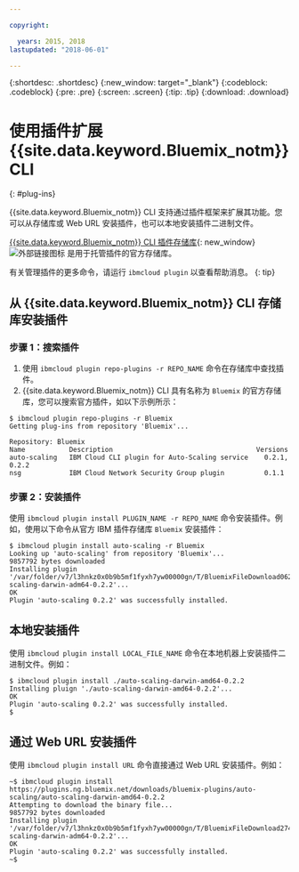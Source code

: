 ```yaml
---

copyright:

  years: 2015, 2018
lastupdated: "2018-06-01"

---
```


{:shortdesc: .shortdesc}
{:new_window: target="_blank"}
{:codeblock: .codeblock}
{:pre: .pre}
{:screen: .screen}
{:tip: .tip}
{:download: .download}

# 使用插件扩展 {{site.data.keyword.Bluemix_notm}} CLI
{: #plug-ins}

{{site.data.keyword.Bluemix_notm}} CLI 支持通过插件框架来扩展其功能。您可以从存储库或 Web URL 安装插件，也可以本地安装插件二进制文件。

[{{site.data.keyword.Bluemix_notm}} CLI 插件存储库](https://tools.ng.bluemix.net){: new_window} ![外部链接图标](../../../icons/launch-glyph.svg) 是用于托管插件的官方存储库。

有关管理插件的更多命令，请运行 `ibmcloud plugin` 以查看帮助消息。
{: tip}

## 从 {{site.data.keyword.Bluemix_notm}} CLI 存储库安装插件

### 步骤 1：搜索插件

1. 使用 `ibmcloud plugin repo-plugins -r REPO_NAME` 命令在存储库中查找插件。
2. {{site.data.keyword.Bluemix_notm}} CLI 具有名称为 `Bluemix` 的官方存储库，您可以搜索官方插件，如以下示例所示：

  ```
  $ ibmcloud plugin repo-plugins -r Bluemix
  Getting plug-ins from repository 'Bluemix'...

  Repository: Bluemix
  Name           Description                                    Versions
  auto-scaling   IBM Cloud CLI plugin for Auto-Scaling service    0.2.1, 0.2.2
  nsg            IBM Cloud Network Security Group plugin          0.1.1

  ```

### 步骤 2：安装插件

使用 `ibmcloud plugin install PLUGIN_NAME -r REPO_NAME` 命令安装插件。例如，使用以下命令从官方 IBM 插件存储库 `Bluemix` 安装插件：

  ```
  $ ibmcloud plugin install auto-scaling -r Bluemix
  Looking up 'auto-scaling' from repository 'Bluemix'...
  9857792 bytes downloaded
  Installing plugin '/var/folder/v7/l3hnkz0x0b9b5mf1fyxh7yw00000gn/T/BluemixFileDownload062468676/auto-scaling-darwin-adm64-0.2.2'...
  OK
  Plugin 'auto-scaling 0.2.2' was successfully installed.
  ```

## 本地安装插件

使用 `ibmcloud plugin install LOCAL_FILE_NAME` 命令在本地机器上安装插件二进制文件。例如：

  ```
  $ ibmcloud plugin install ./auto-scaling-darwin-amd64-0.2.2
  Installing pluign './auto-scaling-darwin-amd64-0.2.2'...
  OK
  Plugin 'auto-scaling 0.2.2' was successfully installed.
  $
  ```

## 通过 Web URL 安装插件

使用 `ibmcloud plugin install URL` 命令直接通过 Web URL 安装插件。例如：

  ```
  ~$ ibmcloud plugin install https://plugins.ng.bluemix.net/downloads/bluemix-plugins/auto-scaling/auto-scaling-darwin-amd64-0.2.2
  Attempting to download the binary file...
  9857792 bytes downloaded
  Installing plugin '/var/folder/v7/l3hnkz0x0b9b5mf1fyxh7yw00000gn/T/BluemixFileDownload274645142/auto-scaling-darwin-adm64-0.2.2'...
  OK
  Plugin 'auto-scaling 0.2.2' was successfully installed.
  ~$
  ```
